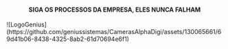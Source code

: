<h4 align="center"> SIGA OS PROCESSOS DA EMPRESA, ELES NUNCA FALHAM </h4>
![LogoGenius](https://github.com/geniussistemas/CamerasAlphaDigi/assets/130065661/69d41b06-8438-4325-8ab2-61d70694e6f1)
